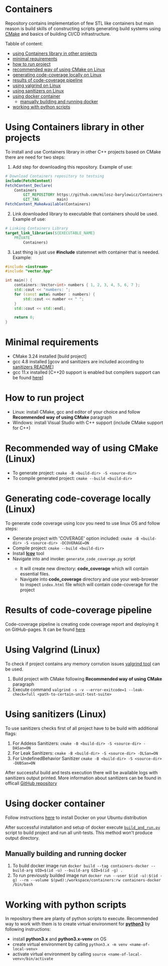 # Containers
Repository contains implementation of few STL like containers but main reason is build skills of constructing scripts generating build systems using [CMake](https://cmake.org/) and basics of building CI/CD infrastructure.<br>

Tabble of content:
- [using Containers library in other projects](#using-containers-library-in-other-projects)
- [minimal requirements](#minimal-requirements)
- [how to run project](#how-to-run-project)
- [recommended way of using CMake on Linux](#recommended-way-of-using-cmake-linux)
- [generating code-coverage locally on Linux](#generating-code-coverage-locally-linux)
- [results of code-coverage pipeline](#results-of-code-coverage-pipeline)
- [using valgrind on Linux](#using-valgrind-linux)
- [using sanitizers on Linux](#using-sanitizers-linux)
- [using docker container](#using-docker-container)
    - [manually building and running docker](#manually-building-and-running-docker)
- [working with python scripts](#working-with-python-scripts)


# Using Containers library in other projects
To install and use Containers library in other C++ projects based on CMake there are need for two steps:
1. Add step for downloading this repository. Example of use:
```CMake
# Download Containers repository to testsing
include(FetchContent)
FetchContent_Declare(
    Containers
        GIT_REPOSITORY https://github.com/milosz-barylowicz/Containers.git
        GIT_TAG        main)
FetchContent_MakeAvailable(Containers)
```
2. Link downloaded library to executable that containers should be used. Example of use:
```CMake
# Linking Containers Library
target_link_libraries(${EXECUTABLE_NAME}
    PRIVATE
        Containers)
```
3. Last thing is just use **#include** statemnet with container that is needed. Example:
```C++
#include <iostream>
#include "vector.hpp"

int main() {
    containers::Vector<int> numbers { 1, 2, 3, 4, 5, 6, 7 };
    std::cout << "numbers: ";
    for (const auto& number : numbers) {
        std::cout << number << " ";
    }
    std::cout << std::endl;

    return 0;
}
```

# Minimal requirements
 - CMake 3.24 installed [build project]
 - gcc 4.8 installed [gcov and sanitizers are included according to [sanitizers README](https://github.com/google/sanitizers/wiki/AddressSanitizer)]
 - gcc 11.x installed [C++20 support is enabled but compilers support can be found [here](https://en.cppreference.com/w/cpp/compiler_support/20)]

# How to run project
 - Linux: install CMake, gcc and editor of your choice and follow **Recommended way of using CMake** paragraph
 - Windows: install Visual Studio with C++ support (include CMake support for C++)

# Recommended way of using CMake (Linux)
 - To generate project: ```cmake -B <build-dir> -S <source-dir>```
 - To compile generated project: ```cmake --build <build-dir>```

# Generating code-coverage locally (Linux)
To generate code coverage using lcov you need to use linux OS and follow steps:
 - Generate project with 'COVERAGE' option included: ```cmake -B <build-dir> -S <source-dir> -DCOVERAGE=ON```
 - Compile project: ```cmake --build <build-dir>```
 - Install [**lcov**](https://github.com/linux-test-project/lcov) tool
 - Navigate into <build-dir> and invoke: ```generate_code_coverage.py``` script
   - It will create new directory: **code_coverage** which will contain essential files.
   - Navigate into **code_coverage** directory and use your web-browser to inspect ```index.html``` file which will contain code-coverage for the project

# Results of code-coverage pipeline
Code-coverage pipeline is creating code coverage report and deploying it on GitHub-pages. It can be found [here](https://milosz-barylowicz.github.io/Containers/)

# Using Valgrind (Linux)
To check if project contains any memory corrution issues [valgrind tool](https://valgrind.org/) can be used.<br>
1. Build project with CMake following **Recommended way of using CMake** paragraph
2. Execute command ```valgrind -s -v --error-exitcode=1 --leak-check=full <path-to-certain-unit-test-suite>```

# Using sanitizers (Linux)
To use sanitizers checks first of all project have to be build with additional flags:
1. For Addess Sanitizers: ```cmake -B <build-dir> -S <source-dir> -DASan=ON```
2. For Leak Sanitizers: ```cmake -B <build-dir> -S <source-dir> -DLSan=ON```
3. For UndefinedBehavior Sanitizer ```cmake -B <build-dir> -S <source-dir> -DUBSan=ON```

After successful build and tests execution there will be available logs with sanitizers output printed. More information about sanitizers can be found in officall [GitHub repository](https://github.com/google/sanitizers)

# Using docker container
Follow instructions [here](https://docs.docker.com/engine/install/ubuntu/) to install Docker on your Ubuntu distribution

After successful installation and setup of docker execute [```build_and_run.py```](https://github.com/milosz-barylowicz/Containers/blob/documentation-update/scripts/docker/build_and_run.py) script to build project and run all unit-tests. This method won't produce output directory.

## Manually building and running docker
1. To build docker image run ```docker build --tag containers-docker --build-arg UID=$(id -u) --build-arg GID=$(id -g) .```
2. To run previously builded image run ```docker run --user $(id -u):$(id -g) --rm --volume $(pwd):/workspace/containers:rw containers-docker /bin/bash```

# Working with python scripts
In repository there are planty of python scripts to execute. Recommended way to work with them is to create virtual environment for [**python3**](https://www.python.org/downloads/) by following instructions:
- install **python3.x** and **python3.x-venv** on OS
- create virtual environment by calling ```python3.x -m venv <name-of-local-venv>```
- activate virtual environment by calling ```source <name-of-local-venv>/bin/activate```
